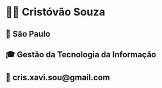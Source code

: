 <h1>👨‍💼 Cristóvão Souza</h1>
<h2> 📍   São Paulo</h2>
<h2>🎓 Gestão da Tecnologia da Informação</h2>
<h2>📧 cris.xavi.sou@gmail.com</h2>
